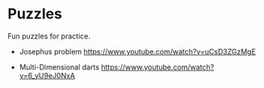 # Puzzles
Fun puzzles for practice.

- Josephus problem
https://www.youtube.com/watch?v=uCsD3ZGzMgE

- Multi-Dimensional darts
https://www.youtube.com/watch?v=6_yU9eJ0NxA

